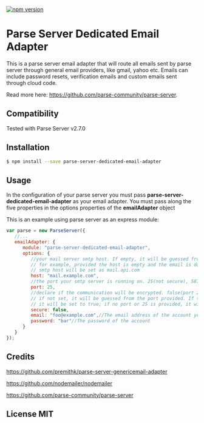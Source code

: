 [![npm version](https://d25lcipzij17d.cloudfront.net/badge.svg?id=js&type=6&v=0.0.1&x2=0)](https://badge.fury.io/js/parse-server-dedicated-email-adapter)
# Parse Server Dedicated Email Adapter


This is a parse server email adapter that will route all emails sent by parse server through general email providers, like gmail, yahoo etc. Emails can include password resets, verification emails and custom emails sent through cloud code.

Read more here: https://github.com/parse-community/parse-server.

## Compatibility
Tested with Parse Server v2.7.0

## Installation
```sh
$ npm install --save parse-server-dedicated-email-adapter
```

## Usage
In the configuration of your parse server you must pass **parse-server-dedicated-email-adapter** as your email adapter. You must pass along the five properties in the options properties of the **emailAdapter** object

This is an example using parse server as an express module:


```javascript
var parse = new ParseServer({
   //...
   emailAdapter: {
      module: "parse-server-dedicated-email-adapter",
      options: {
         //your mail server smtp host. If empty, it will be guessed from the email option
         // for example, provided the host is empty and the email is doc@api.com, the 
         // smtp host will be set as mail.api.com
         host: "mail.example.com",
         //the port your smtp server is running on. 25(not secure), 587(TLS), 465(SSL). Default = 25
         port: 25,
         //declare if the communication will be encrypted. false(port 25), true (587 || 465)
         // if not set, it will be guessed from the port provided. If the provided port is 587 or 465,
         // it will be set to true; if no port or 25 is provided, it will be set to false
         secure: false,
         email: "foo@example.com",//The email address of the account you're sending from
         password: "bar"//The password of the account
      }
   }
});
```

## Credits

https://github.com/premithk/parse-server-genericemail-adapter

https://github.com/nodemailer/nodemailer

https://github.com/parse-community/parse-server

## License MIT